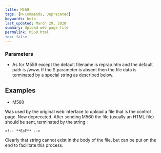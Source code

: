```yaml
---
title: M560
tags: [M-Commands, Deprecated] 
keywords: beta 
last_updated: March 29, 2020 
summary: Upload web page file 
permalink: M560.html
toc: false 
---
```



### Parameters

* As for M559 except the default filename is reprap.htm and the default path is /www. If the S parameter is absent then the file data is terminated by a special string as described below.

## Examples

* M560

Was used by the original web interface to upload a file that is the control page. Now deprecated. After sending M560 the file (usually an HTML file) should be sent, terminated by the string :

```
<!-- **EoF** -->
```

Clearly that string cannot exist in the body of the file, but can be put on the end to facilitate this process.


